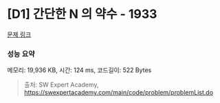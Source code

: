 # [D1] 간단한 N 의 약수 - 1933 

[문제 링크](https://swexpertacademy.com/main/code/problem/problemDetail.do?contestProbId=AV5PhcWaAKIDFAUq) 

### 성능 요약

메모리: 19,936 KB, 시간: 124 ms, 코드길이: 522 Bytes



> 출처: SW Expert Academy, https://swexpertacademy.com/main/code/problem/problemList.do